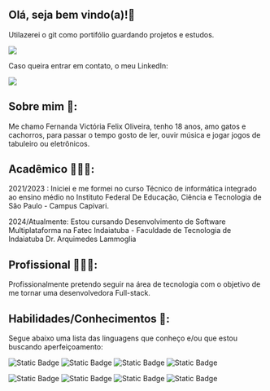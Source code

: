 ## Olá, seja bem vindo(a)!👋
Utilazerei o git como portifólio guardando projetos e estudos.

<a href=
"https://github.com/FernandaVFelix"><img src= "https://img.shields.io/badge/GitHub-FernandaVFelix-%23202020?style=flat-square&logo=github&logoColor=%23202020&labelColor=%23E0E0E0&link=https%3A%2F%2Fgithub.com%2FFernandaVFelix" class="media-object  img-responsive img-thumbnail"></a>

Caso queira entrar em contato, o meu LinkedIn:
 
<a href=
"https://www.linkedin.com/in/fernanda-vict%C3%B3ria-felix-2b8194245?utm_source=share&utm_campaign=share_via&utm_content=profile&utm_medium=android_app"><img src= "https://img.shields.io/badge/LinkedIn-Fernanda Victória Felix-%236666FF?style=flat-square&logo=linkedin&logoColor=%236666FF&labelColor=%23E0E0E0&link=https%3A%2F%2Fwww.linkedin.com%2Fin%2Ffernanda-vict%25C3%25B3ria-felix-2b8194245%3Futm_source%3Dshare%26utm_campaign%3Dshare_via%26utm_content%3Dprofile%26utm_medium%3Dandroid_app" class="media-object  img-responsive img-thumbnail"></a> 


## Sobre mim 📝:
Me chamo Fernanda Victória Felix Oliveira, tenho 18 anos, 
amo gatos e cachorros, para passar o tempo gosto de ler, ouvir música e jogar jogos de tabuleiro ou eletrônicos.


## Acadêmico 👩🏻‍🎓:
2021/2023 : Iniciei e me formei no curso Técnico de informática integrado ao ensino médio no Instituto Federal De Educação, Ciência e Tecnologia de 
São Paulo - Campus Capivari.

2024/Atualmente: Estou cursando Desenvolvimento de Software Multiplataforma na Fatec Indaiatuba - Faculdade de Tecnologia de Indaiatuba Dr. Arquimedes Lammoglia


## Profissional 👩🏻‍💻:
Profissionalmente pretendo seguir na área de tecnologia com o objetivo de me tornar uma desenvolvedora Full-stack.

## Habilidades/Conhecimentos 💭:
Segue abaixo uma lista das linguagens que conheço e/ou que estou buscando aperfeiçoamento:

<img alt="Static Badge" src="https://img.shields.io/badge/%20%20Python-%23FFFFFF?logo=python&logoSize=auto"> <img alt="Static Badge" src="https://img.shields.io/badge/%20%20PHP-%23FFFFFF?logo=php&logoSize=auto"> <img alt="Static Badge" src="https://img.shields.io/badge/%20%20HTML5-%23FFFFFF?logo=html5&logoSize=auto"> <img alt="Static Badge" src="https://img.shields.io/badge/Canva-%23FFFFFF?logo=Canva&logoSize=auto">

<img alt="Static Badge" src="https://img.shields.io/badge/%20%20JavaScript-%23FFFFFF?logo=javascript&logoSize=auto"> <img alt="Static Badge" src="https://img.shields.io/badge/%20%20CSS3-%23FFFFFF?logo=css3&logoColor=%23000000&logoSize=auto"> <img alt="Static Badge" src="https://img.shields.io/badge/%20%20MYSQL-%23FFFFFF?logo=mysql&logoSize=auto"> <img alt="Static Badge" src="https://img.shields.io/badge/Figma-%23FFFFFF?logo=Figma&logoSize=auto">
